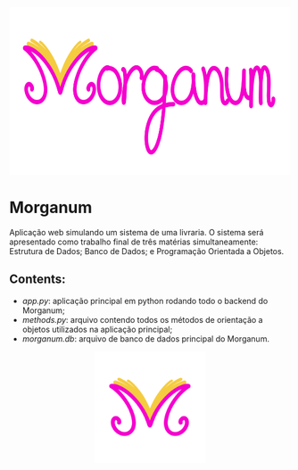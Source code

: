 <div align="center">
  <img src="app/static/assets/morganum_logo.png" height="300" alt="Morganum">
</div>

# Morganum

 Aplicação web simulando um sistema de uma livraria. O sistema será apresentado como trabalho final de três matérias simultaneamente: Estrutura de Dados; Banco de Dados; e Programação Orientada a Objetos.
 
 ## Contents:
 * *app.py*: aplicação principal em python rodando todo o backend do Morganum;
 * *methods.py*: arquivo contendo todos os métodos de orientação a objetos utilizados na aplicação principal;
 * *morganum.db*: arquivo de banco de dados principal do Morganum.
 
<div align="center">
  <img src="app/static/assets/morganum_icon.png" height="200" alt="Morganum">
</div>
